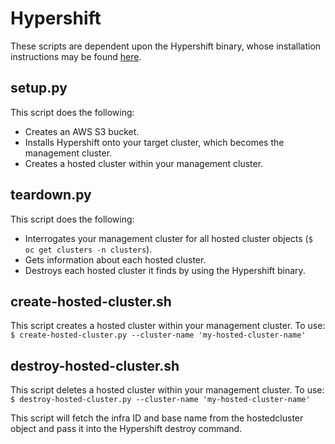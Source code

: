 # Hypershift

These scripts are dependent upon the Hypershift binary, whose installation
instructions may be found
[here](https://hypershift-docs.netlify.app/getting-started/).

## setup.py

This script does the following:
- Creates an AWS S3 bucket.
- Installs Hypershift onto your target cluster, which becomes the management cluster.
- Creates a hosted cluster within your management cluster.

## teardown.py

This script does the following:
- Interrogates your management cluster for all hosted cluster objects (`$ oc get clusters -n clusters`).
- Gets information about each hosted cluster.
- Destroys each hosted cluster it finds by using the Hypershift binary.

## create-hosted-cluster.sh

This script creates a hosted cluster within your management cluster. To use:
`$ create-hosted-cluster.py --cluster-name 'my-hosted-cluster-name'`

## destroy-hosted-cluster.sh

This script deletes a hosted cluster within your management cluster. To use:
`$ destroy-hosted-cluster.py --cluster-name 'my-hosted-cluster-name'`

This script will fetch the infra ID and base name from the hostedcluster object and pass it into the Hypershift destroy command.
